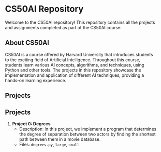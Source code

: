 # CS50AI Repository

Welcome to the CS50AI repository! This repository contains all the projects and assignments completed as part of the CS50AI course.

## About CS50AI

CS50AI is a course offered by Harvard University that introduces students to the exciting field of Artificial Intelligence. Throughout this course, students learn various AI concepts, algorithms, and techniques, using Python and other tools. The projects in this repository showcase the implementation and application of different AI techniques, providing a hands-on learning experience.

## Projects

## Projects

1. **Project 0: Degrees**
   - Description: In this project, we implement a program that determines the degree of separation between two actors by finding the shortest path between them in a movie database.
   - Files: `degrees.py`, `large`, `small`
